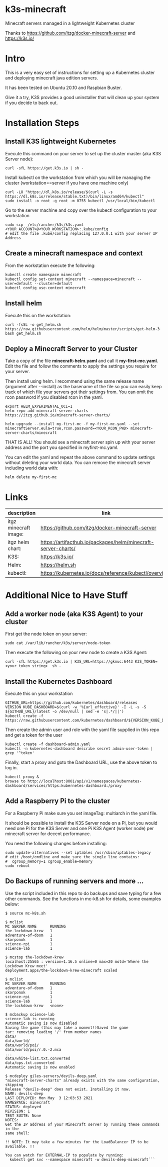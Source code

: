 # k3s-minecraft
Minecraft servers managed in a lightweight Kubernetes cluster

Thanks to https://github.com/itzg/docker-minecraft-server and https://k3s.io/

# Intro
This is a very easy set of instructions for setting up a Kubernetes cluster
and deploying minecraft java edition servers.

It has been tested on Ubuntu 20.10 and Raspbian Buster.

Give it a try, K3S provides a good uninstaller that will clean up your system
if you decide to back out.

# Installation Steps

## Install K3S lightweight Kubernetes
Execute this command on your server to set up the cluster master (aka K3S Server node):
```
curl -sfL https://get.k3s.io | sh -
```

Install kubectl on the workstation from which you will be managing the cluster
(workstation==server if you have one machine only)
```
curl -LO "https://dl.k8s.io/release/$(curl -L -s https://dl.k8s.io/release/stable.txt)/bin/linux/amd64/kubectl"
sudo install -o root -g root -m 0755 kubectl /usr/local/bin/kubectl
```
Go to the server machine and copy over the kubectl configuration to your
workstation
```
sudo scp  /etc/rancher/k3s/k3s.yaml <YOUR_ACCOUNT>@<YOUR_WORKSTATION>:.kube/config
# edit the file .kube/config replacing 127.0.0.1 with your server IP Address
```

## Create a minecraft namespace and context
From the workstation execute the following:
```
kubectl create namespace minecraft
kubectl config set-context minecraft --namespace=minecraft --user=default --cluster=default
kubectl config use-context minecraft
```

## Install helm
Execute this on the workstation:
```
curl -fsSL -o get_helm.sh https://raw.githubusercontent.com/helm/helm/master/scripts/get-helm-3
bash get_helm.sh
```

## Deploy a Minecraft Server to your Cluster
Take a copy of the file **minecraft-helm.yaml** and call it **my-first-mc.yaml**.
Edit the file and follow the comments to apply the settings you require for your
server.

Then install using helm. I recommend using the same release name (argument
after --install) as the basename
of the file so you can easily keep track of which file your servers got their
settings from. You can omit the rcon password if you disabled rcon in the yaml.
```
export HELM_EXPERIMENTAL_OCI=1
helm repo add minecraft-server-charts https://itzg.github.io/minecraft-server-charts/

helm upgrade --install my-first-mc -f my-first-mc.yaml --set minecraftServer.eula=true,rcon.password=<YOUR_RCON_PWD> minecraft-server-charts/minecraft
```

THAT IS ALL! You should see a minecraft server spin up with your server address
and the port you specified in myfirst-mc.yaml.

You can edit the yaml and repeat the above command to update settings without
deleting your world data. You can remove the minecraft server including world
data with:
```
helm delete my-first-mc
```

# Links

|description    | link |
|---------------|------|
|itgz minecraft image:          |  https://github.com/itzg/docker-minecraft-server |
|itgz helm chart:               |  https://artifacthub.io/packages/helm/minecraft-server-charts/ |minecraft
|K3S:                           |  https://k3s.io/ |
|Helm:                          |  https://helm.sh |
|kubectl:                       |  https://kubernetes.io/docs/reference/kubectl/overview/ |
#
#
# Additional Nice to Have Stuff

## Add a worker node (aka K3S Agent) to your cluster
First get the node token on your server:
```
sudo cat /var/lib/rancher/k3s/server/node-token
```
Then execute the following on your new node to create a K3S Agent:
```
curl -sfL https://get.k3s.io | K3S_URL=https://gknuc:6443 K3S_TOKEN=<your token string>  sh -
```

## Install the Kubernetes Dashboard
Execute this on your workstation
```
GITHUB_URL=https://github.com/kubernetes/dashboard/releases
VERSION_KUBE_DASHBOARD=$(curl -w '%{url_effective}' -I -L -s -S ${GITHUB_URL}/latest -o /dev/null | sed -e 's|.*/||')
kubectl create -f https://raw.githubusercontent.com/kubernetes/dashboard/${VERSION_KUBE_DASHBOARD}/aio/deploy/recommended.yaml
```
Then create the admin user and role with the yaml file supplied in this repo and
get a token for the user
```
kubectl create -f dashboard-admin.yaml
kubectl -n kubernetes-dashboard describe secret admin-user-token | grep '^token'
```
Finally, start a proxy and goto the Dashboard URL, use the above token to log in.
```
kubectl proxy &
browse to http://localhost:8001/api/v1/namespaces/kubernetes-dashboard/services/https:kubernetes-dashboard:/proxy
```

## Add a Raspberry Pi to the cluster
For a Raspberry Pi make sure you set imageTag: multiarch in the yaml file.

It should be possible to
install the K3S Server node on a Pi, but you would need one Pi for the K3S
Server and one Pi K3S Agent (worker node)
per minecraft server for decent performance.

You need the following changes before installing:
```
sudo update-alternatives --set iptables /usr/sbin/iptables-legacy
# edit /boot/cmdline and make sure the single line contains:
#  cgroup_memory=1 cgroup_enable=memory
sudo reboot
```

## Do Backups of running servers and more ...
Use the script included in this repo to do backups and save typing for
a few other commands. See the functions in mc-k8.sh for details, some examples
below:
```
$ source mc-k8s.sh

$ mclist
MC SERVER NAME      RUNNING
the-lockdown-krew   1
adventure-of-doom   1
skorponok           1
science-rpi         1
science-lab         1

$ mcstop the-lockdown-krew
localhost:25565 : version=1.16.5 online=0 max=20 motd='Where the Lockdown Krew meet'
deployment.apps/the-lockdown-krew-minecraft scaled

$ mclist
MC SERVER NAME      RUNNING
adventure-of-doom   1
skorponok           1
science-rpi         1
science-lab         1
the-lockdown-krew   <none>

$ mcbackup science-lab
science-lab is running
Automatic saving is now disabled
Saving the game (this may take a moment!)Saved the game
tar: removing leading '/' from member names
data/
data/world/
data/world/poi/
data/world/poi/r.0.-2.mca
...
data/white-list.txt.converted
data/ops.txt.converted
Automatic saving is now enabled

$ mcdeploy giles-servers/devils-deep.yaml
"minecraft-server-charts" already exists with the same configuration, skipping
Release "devils-deep" does not exist. Installing it now.
NAME: devils-deep
LAST DEPLOYED: Mon May  3 12:03:53 2021
NAMESPACE: minecraft
STATUS: deployed
REVISION: 1
TEST SUITE: None
NOTES:
Get the IP address of your Minecraft server by running these commands in the
same shell:

!! NOTE: It may take a few minutes for the LoadBalancer IP to be available. !!

You can watch for EXTERNAL-IP to populate by running:
  kubectl get svc --namespace minecraft -w devils-deep-minecraft```

